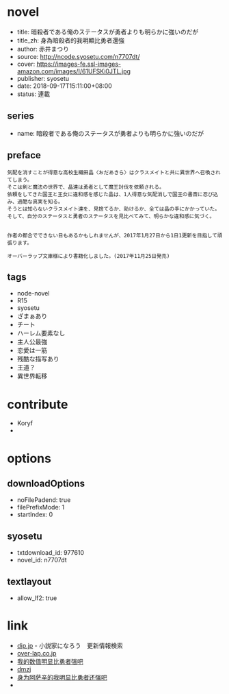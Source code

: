 # novel

- title: 暗殺者である俺のステータスが勇者よりも明らかに強いのだが
- title_zh: 身為暗殺者的我明顯比勇者還強
- author: 赤井まつり
- source: http://ncode.syosetu.com/n7707dt/
- cover: https://images-fe.ssl-images-amazon.com/images/I/61UFSKi0JTL.jpg
- publisher: syosetu
- date: 2018-09-17T15:11:00+08:00
- status: 連載

## series

- name: 暗殺者である俺のステータスが勇者よりも明らかに強いのだが

## preface


```
気配を消すことが得意な高校生織田晶〈おだあきら〉はクラスメイトと共に異世界へ召喚されてしまう。
そこは剣と魔法の世界で、晶達は勇者として魔王討伐を依頼される。
依頼をしてきた国王と王女に違和感を感じた晶は、1人得意な気配消しで国王の書斎に忍び込み、過酷な真実を知る。
そうとは知らないクラスメイト達を、見捨てるか、助けるか、全ては晶の手にかかっていた。
そして、自分のステータスと勇者のステータスを見比べてみて、明らかな違和感に気づく。


作者の都合でできない日もあるかもしれませんが、2017年1月27日から1日1更新を目指して頑張ります。

オーバーラップ文庫様により書籍化しました。(2017年11月25日発売)
```

## tags

- node-novel
- R15
- syosetu
- ざまぁあり
- チート
- ハーレム要素なし
- 主人公最強
- 恋愛は一筋
- 残酷な描写あり
- 王道？
- 異世界転移

# contribute

- Koryf
- 

# options

## downloadOptions

- noFilePadend: true
- filePrefixMode: 1
- startIndex: 0

## syosetu

- txtdownload_id: 977610
- novel_id: n7707dt

## textlayout

- allow_lf2: true

# link

- [dip.jp](https://narou.nar.jp/search.php?text=n7707dt&novel=all&genre=all&new_genre=all&length=0&down=0&up=100) - 小説家になろう　更新情報検索
- [over-lap.co.jp](https://over-lap.co.jp/Form/Product/ProductDetail.aspx?shop=0&pid=ZG0022&vid=&cat=CGS&swrd=)
- [我的数值明显比勇者强吧](https://tieba.baidu.com/f?kw=%E6%88%91%E7%9A%84%E6%95%B0%E5%80%BC%E6%98%8E%E6%98%BE%E6%AF%94%E5%8B%87%E8%80%85%E5%BC%BA&ie=utf-8&tp=0 "我的数值明显比勇者强")
- [dmzj](https://manhua.dmzj.com/shenweianshazhedewomingxianbiyongzhehaiqiang/)
- [身为阿萨辛的我明显比勇者还强吧](https://tieba.baidu.com/f?kw=%E8%BA%AB%E4%B8%BA%E9%98%BF%E8%90%A8%E8%BE%9B%E7%9A%84%E6%88%91%E6%98%8E%E6%98%BE%E6%AF%94%E5%8B%87%E8%80%85%E8%BF%98%E5%BC%BA&ie=utf-8&tp=0 "身为阿萨辛的我明显比勇者还强")
- 


